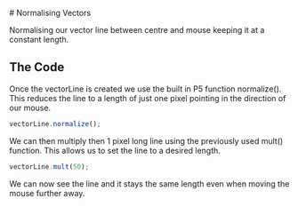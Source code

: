 # Normalising Vectors

Normalising our vector line between centre and mouse keeping it at a constant length.

## The Code

Once the vectorLine is created we use the built in P5 function normalize(). This reduces the line to a length of just one pixel pointing in the direction of our mouse.

```js
vectorLine.normalize();
```

We can then multiply then 1 pixel long line using the previously used mult() function. This allows us to set the line to a desired length.

```js
vectorLine.mult(50);
```

We can now see the line and it stays the same length even when moving the mouse further away.